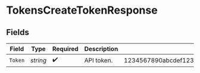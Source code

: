 # TokensCreateTokenResponse


## Fields

| Field                                                            | Type                                                             | Required                                                         | Description                                                      | Example                                                          |
| ---------------------------------------------------------------- | ---------------------------------------------------------------- | ---------------------------------------------------------------- | ---------------------------------------------------------------- | ---------------------------------------------------------------- |
| `Token`                                                          | *string*                                                         | :heavy_check_mark:                                               | API token.                                                       | 1234567890abcdef1234567890abcdef1234567890abcdef1234567890abcdef |